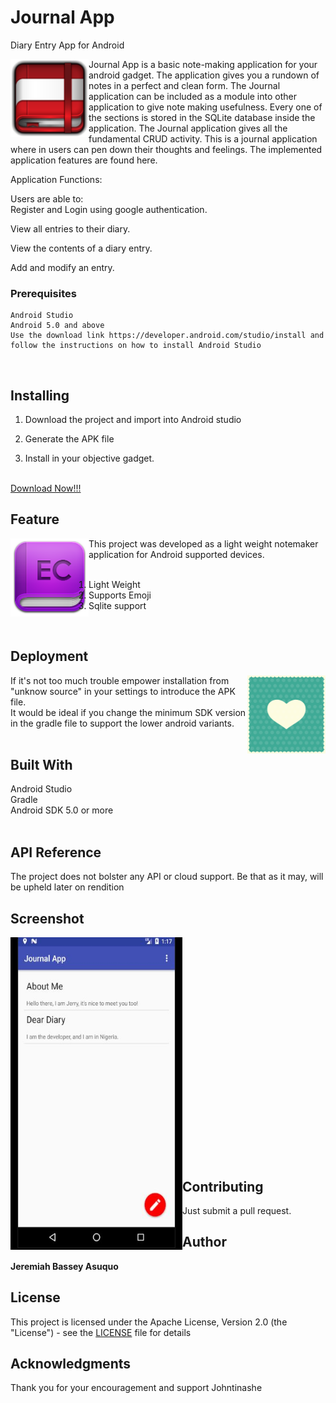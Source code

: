 # Journal App
Diary Entry App for Android

<img src="https://github.com/jbassuquo4/Journal-App/blob/master/icons/redicon.png"  align="left" height="125" width="125" >
Journal App is a basic note-making application for your android gadget.
The application gives you a rundown of notes in a perfect and clean form. The Journal application can be included as a module into other application to give note making usefulness. Every one of the sections is stored in the SQLite database inside the application. The Journal application gives all the fundamental CRUD activity. 
This is a journal application where in users can pen down their thoughts and feelings. The implemented application features are found here.
<p></p>
Application Functions:<p></p>
Users are able to:<br>
Register and Login using google authentication.<p></p>
View all entries to their diary.<p></p>
View the contents of a diary entry.<p></p>
Add and modify an entry.<br>

### Prerequisites

```
Android Studio
Android 5.0 and above
Use the download link https://developer.android.com/studio/install and follow the instructions on how to install Android Studio
```
<br>

## Installing

1) Download the project and import into Android studio

2) Generate the APK file

3) Install in your objective gadget.
<br>
<a href="https://github.com/jbassuquo4/Journal-App/blob/master/app/build/outputs/apk/debug/app-debug.apk">Download Now!!!</a>
<br>

## Feature

<img src="https://github.com/jbassuquo4/Journal-App/blob/master/icons/purple.png"  align="left" height="125" width="125" >
This project was developed as a light weight notemaker application for Android supported devices. <br><br>

1) Light Weight <br>
2) Supports Emoji<br>
3) Sqlite support<br>
<br>

## Deployment

<img src="https://github.com/jbassuquo4/Journal-App/blob/master/icons/love.png" align="right" height="125" width="125" >
If it's not too much trouble empower installation from "unknow source" in your settings to introduce the APK file. <br> 
It would be ideal if you change the minimum SDK version in the gradle file to support the lower android variants. <br>
<br>

## Built With

Android Studio <br>
Gradle <br>
Android SDK 5.0 or more <br>
<br>

## API Reference

The project does not bolster any API or cloud support. Be that as it may, will be upheld later on rendition 

## Screenshot

<img src="https://github.com/jbassuquo4/Journal-App/blob/master/icons/screen.JPG" align="left" height="500" width="275" >

<br><br><br><br><br><br><br><br><br><br><br><br><br><br><br><br><br><br><br><br><br>

## Contributing

Just submit a pull request.

## Author

**Jeremiah Bassey Asuquo**

## License

This project is licensed under the Apache License, Version 2.0 (the "License") - see the [LICENSE](https://github.com/jbassuquo4/Journal-App/blob/master/LICENSE) file for details

## Acknowledgments

Thank you for your encouragement and support Johntinashe
